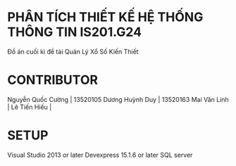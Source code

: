 # PHÂN TÍCH THIẾT KẾ HỆ THỐNG THÔNG TIN IS201.G24
Đồ án cuối kì đề tài Quản Lý Xổ Số Kiến Thiết

# CONTRIBUTOR
Nguyễn Quốc Cường | 13520105
Dương Huỳnh Duy   | 13520163 
Mai Văn Linh      |
Lê Tiến Hiếu      |

# SETUP
Visual Studio 2013 or later
Devexpress 15.1.6 or later
SQL server
